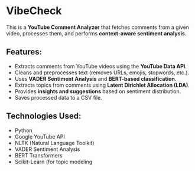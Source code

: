 # VibeCheck

This is a **YouTube Comment Analyzer** that fetches comments from a given video, processes them, and performs **context-aware sentiment analysis**.

## Features:
- Extracts comments from YouTube videos using the **YouTube Data API**.
- Cleans and preprocesses text (removes URLs, emojis, stopwords, etc.).
- Uses **VADER Sentiment Analysis** and **BERT-based classification**.
- Extracts topics from comments using **Latent Dirichlet Allocation (LDA)**.
- Provides **insights and suggestions** based on sentiment distribution.
- Saves processed data to a CSV file.

## Technologies Used:
- Python
- Google YouTube API
- NLTK (Natural Language Toolkit)
- VADER Sentiment Analysis
- BERT Transformers
- Scikit-Learn (for topic modeling


